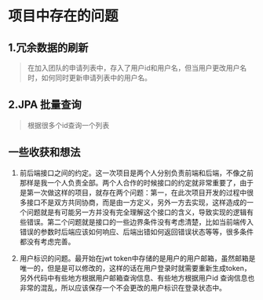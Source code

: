 # 项目中存在的问题

## 1.冗余数据的刷新

> 在加入团队的申请列表中，存入了用户id和用户名，但当用户更改用户名时，如何同时更新申请列表中的用户名。

## 2.JPA 批量查询

> 根据很多个id查询一个列表

## 一些收获和想法

1. 前后端接口之间的约定。这一次项目是两个人分别负责前端和后端，不像之前那样是我一个人负责全部。两个人合作的时候接口的约定就非常重要了，由于是第一次做这样的项目，就存在两个问题：第一，在此次项目开发的过程中很多接口不是双方共同协商，而是由一方定义，另外一方去实现，这样造成的一个问题就是有可能另一方并没有完全理解这个接口的含义，导致实现的逻辑有些错误。第二个问题就是接口的一些边界条件没有考虑清楚，比如当前端传入错误的参数时后端应该如何响应、后端出错如何返回错误状态等等，很多条件都没有考虑完善。

2. 用户标识的问题。最开始在jwt token中存储的是用户的用户邮箱，虽然邮箱是唯一的，但是是可以修改的，这样的话在用户登录时就需要重新生成token，另外代码中有些地方根据用户邮箱查询信息、有些地方根据用户id
查询信息也非常的混乱，所以应该保存一个不会更改的用户标识在登录状态中。